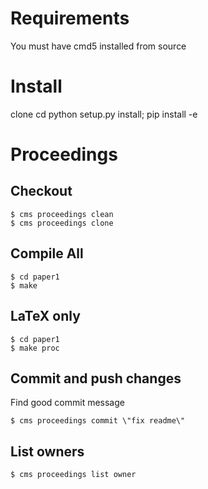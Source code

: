 
# Requirements

You must have cmd5 installed from source

# Install

clone
cd
python setup.py install; pip install -e

# Proceedings

## Checkout

    $ cms proceedings clean
    $ cms proceedings clone

## Compile All

    $ cd paper1
    $ make
    
## LaTeX only 

    $ cd paper1
    $ make proc
    
    
## Commit and push changes

Find good commit message

    $ cms proceedings commit \"fix readme\"
    
## List owners

    $ cms proceedings list owner
